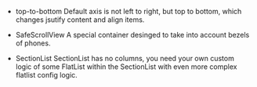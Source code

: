 - top-to-bottom
Default axis is not left to right, but top to bottom, which changes jsutify content and align items.

- SafeScrollView
A special container desinged to take into account bezels of phones.

- SectionList
SectionList has no columns, you need your own custom logic of some FlatList within the SectionList with even more complex flatlist config logic.